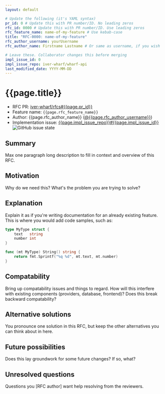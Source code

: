 ```yaml
---
layout: default

# Update the following (it's YAML syntax)
pr_id: 0 # Update this with PR number/ID. No leading zeros
rfc_id: 0000 # Update this with PR number/ID. Use leading zeros
rfc_feature_name: name-of-my-feature # Use kebab-case
title: "RFC-0000: name-of-my-feature"
rfc_author_username: yourUsername
rfc_author_name: Firstname Lastname # Or same as username, if you wish

# Leave these. Collaborator changes this before merging
impl_issue_id: 0
impl_issue_repo: iver-wharf/wharf-api
last_modified_date: YYYY-MM-DD
---
```


# {{page.title}}

- RFC PR: [iver-wharf/rfcs#{{page.pr_id}}](https://github.com/iver-wharf/rfcs/pulls/{{page.pr_id}})
- Feature name: `{{page.rfc_feature_name}}`
- Author: {{page.rfc_author_name}} ([@{{page.rfc_author_username}}](https://github.com/{{page.rfc_author_username}}))
- Implementation issue: [{{page.impl_issue_repo}}#{{page.impl_issue_id}}](https://github.com/{{page.impl_issue_repo}}/issues/{{page.impl_issue_id}})
  ![GitHub issue state](https://img.shields.io/github/issues/detail/state/{{page.impl_issue_repo}}/{{page.impl_issue_id}}?label=issue%20state&logo=github&style=flat-square)

## Summary

Max one paragraph long description to fill in context and overview of this RFC.

<!--
   Try to fill out the following sections. If nothing comes to mind for a
   section, then literally write "Nothing comes to mind".

   You are welcome to add more sections if you so need to.
-->

## Motivation

Why do we need this? What's the problem you are trying to solve?

## Explanation

Explain it as if you're writing documentation for an already existing feature.
This is where you would add code samples, such as:

```go
type MyType struct {
    text   string
    number int
}

func (mt MyType) String() string {
    return fmt.Sprintf("%q %d", mt.text, mt.number)
}
```

## Compatability

Bring up compatability issues and things to regard. How will this interfere
with existing components (providers, database, frontend)? Does this break
backward compatability?

## Alternative solutions

You pronounce one solution in this RFC, but keep the other alternatives you can
think about in here.

## Future possibilities

Does this lay groundwork for some future changes? If so, what?

## Unresolved questions

Questions you [RFC author] want help resolving from the reviewers.
